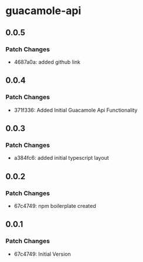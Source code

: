 # guacamole-api

## 0.0.5

### Patch Changes

- 4687a0a: added github link

## 0.0.4

### Patch Changes

- 371f336: Added Initial Guacamole Api Functionality

## 0.0.3

### Patch Changes

- a384fc6: added initial typescript layout

## 0.0.2

### Patch Changes

- 67c4749: npm boilerplate created

## 0.0.1

### Patch Changes

- 67c4749: Initial Version
